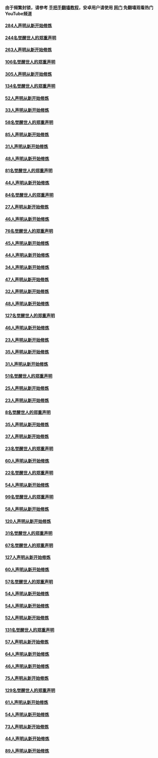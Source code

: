 #### 由于频繁封锁，请参考 [手把手翻墙教程](https://github.com/gfw-breaker/guides/wiki/)，安卓用户请使用 [网门](https://github.com/gfw-breaker/nogfw/blob/master/dl.md?t=04051400) 免翻墙观看热门YouTube频道 

#### [284人声明从新开始修炼](../pages/91/422707.md?t=04051400) 

#### [244名觉醒世人的郑重声明](../pages/91/422706.md?t=04051400) 

#### [263人声明从新开始修炼](../pages/91/422553.md?t=04051400) 

#### [106名觉醒世人的郑重声明](../pages/91/422552.md?t=04051400) 

#### [305人声明从新开始修炼](../pages/91/422153.md?t=04051400) 

#### [134名觉醒世人的郑重声明](../pages/91/422152.md?t=04051400) 

#### [52人声明从新开始修炼](../pages/91/421846.md?t=04051400) 

#### [33人声明从新开始修炼](../pages/91/421804.md?t=04051400) 

#### [58名觉醒世人的郑重声明](../pages/91/421845.md?t=04051400) 

#### [85人声明从新开始修炼](../pages/91/421769.md?t=04051400) 

#### [31人声明从新开始修炼](../pages/91/421763.md?t=04051400) 

#### [48人声明从新开始修炼](../pages/91/421605.md?t=04051400) 

#### [81名觉醒世人的郑重声明](../pages/91/421656.md?t=04051400) 

#### [44人声明从新开始修炼](../pages/91/421544.md?t=04051400) 

#### [84名觉醒世人的郑重声明](../pages/91/421543.md?t=04051400) 

#### [27人声明从新开始修炼](../pages/91/421465.md?t=04051400) 

#### [46人声明从新开始修炼](../pages/91/421454.md?t=04051400) 

#### [76名觉醒世人的郑重声明](../pages/91/421453.md?t=04051400) 

#### [45人声明从新开始修炼](../pages/91/421452.md?t=04051400) 

#### [44人声明从新开始修炼](../pages/91/421422.md?t=04051400) 

#### [34人声明从新开始修炼](../pages/91/421322.md?t=04051400) 

#### [47人声明从新开始修炼](../pages/91/421264.md?t=04051400) 

#### [32人声明从新开始修炼](../pages/91/421225.md?t=04051400) 

#### [48人声明从新开始修炼](../pages/91/421202.md?t=04051400) 

#### [127名觉醒世人的郑重声明](../pages/91/421224.md?t=04051400) 

#### [46人声明从新开始修炼](../pages/91/421203.md?t=04051400) 

#### [23人声明从新开始修炼](../pages/91/421138.md?t=04051400) 

#### [35人声明从新开始修炼](../pages/91/421122.md?t=04051400) 

#### [31人声明从新开始修炼](../pages/91/421081.md?t=04051400) 

#### [51名觉醒世人的郑重声明](../pages/91/421080.md?t=04051400) 

#### [25人声明从新开始修炼](../pages/91/421020.md?t=04051400) 

#### [23人声明从新开始修炼](../pages/91/420884.md?t=04051400) 

#### [8名觉醒世人的郑重声明](../pages/91/420883.md?t=04051400) 

#### [35人声明从新开始修炼](../pages/91/420809.md?t=04051400) 

#### [37人声明从新开始修炼](../pages/91/420766.md?t=04051400) 

#### [23名觉醒世人的郑重声明](../pages/91/420765.md?t=04051400) 

#### [60人声明从新开始修炼](../pages/91/420727.md?t=04051400) 

#### [22名觉醒世人的郑重声明](../pages/91/420726.md?t=04051400) 

#### [54人声明从新开始修炼](../pages/91/420529.md?t=04051400) 

#### [99名觉醒世人的郑重声明](../pages/91/420528.md?t=04051400) 

#### [58人声明从新开始修炼](../pages/91/420198.md?t=04051400) 

#### [120人声明从新开始修炼](../pages/91/420141.md?t=04051400) 

#### [31名觉醒世人的郑重声明](../pages/91/420197.md?t=04051400) 

#### [67名觉醒世人的郑重声明](../pages/91/420140.md?t=04051400) 

#### [127人声明从新开始修炼](../pages/91/420082.md?t=04051400) 

#### [60人声明从新开始修炼](../pages/91/420081.md?t=04051400) 

#### [57名觉醒世人的郑重声明](../pages/91/420080.md?t=04051400) 

#### [54人声明从新开始修炼](../pages/91/419533.md?t=04051400) 

#### [54人声明从新开始修炼](../pages/91/419532.md?t=04051400) 

#### [52人声明从新开始修炼](../pages/91/419531.md?t=04051400) 

#### [131名觉醒世人的郑重声明](../pages/91/419530.md?t=04051400) 

#### [57人声明从新开始修炼](../pages/91/419430.md?t=04051400) 

#### [64人声明从新开始修炼](../pages/91/419429.md?t=04051400) 

#### [46人声明从新开始修炼](../pages/91/419428.md?t=04051400) 

#### [75人声明从新开始修炼](../pages/91/419427.md?t=04051400) 

#### [129名觉醒世人的郑重声明](../pages/91/419426.md?t=04051400) 

#### [61人声明从新开始修炼](../pages/91/419198.md?t=04051400) 

#### [54人声明从新开始修炼](../pages/91/419197.md?t=04051400) 

#### [73人声明从新开始修炼](../pages/91/419196.md?t=04051400) 

#### [44人声明从新开始修炼](../pages/91/419075.md?t=04051400) 

#### [89人声明从新开始修炼](../pages/91/419074.md?t=04051400) 

